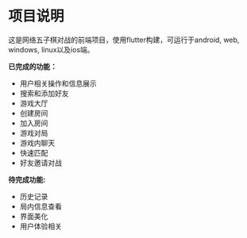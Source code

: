 # 项目说明

这是网络五子棋对战的前端项目，使用flutter构建，可运行于android, web, windows, linux以及ios端。

**已完成的功能：**

- 用户相关操作和信息展示
- 搜索和添加好友
- 游戏大厅
- 创建房间
- 加入房间
- 游戏对局
- 游戏内聊天
- 快速匹配
- 好友邀请对战

**待完成功能:**
- 历史记录
- 局内信息查看
- 界面美化
- 用户体验相关